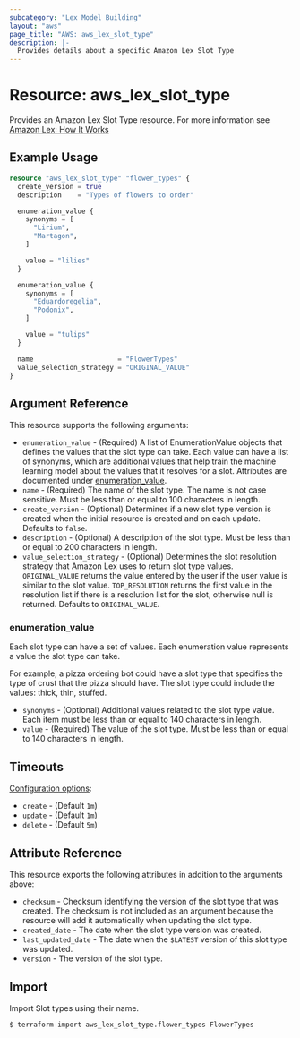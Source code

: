 ```yaml
---
subcategory: "Lex Model Building"
layout: "aws"
page_title: "AWS: aws_lex_slot_type"
description: |-
  Provides details about a specific Amazon Lex Slot Type
---
```


# Resource: aws_lex_slot_type

Provides an Amazon Lex Slot Type resource. For more information see
[Amazon Lex: How It Works](https://docs.aws.amazon.com/lex/latest/dg/how-it-works.html)

## Example Usage

```terraform
resource "aws_lex_slot_type" "flower_types" {
  create_version = true
  description    = "Types of flowers to order"

  enumeration_value {
    synonyms = [
      "Lirium",
      "Martagon",
    ]

    value = "lilies"
  }

  enumeration_value {
    synonyms = [
      "Eduardoregelia",
      "Podonix",
    ]

    value = "tulips"
  }

  name                     = "FlowerTypes"
  value_selection_strategy = "ORIGINAL_VALUE"
}
```

## Argument Reference

This resource supports the following arguments:

* `enumeration_value` - (Required) A list of EnumerationValue objects that defines the values that
the slot type can take. Each value can have a list of synonyms, which are additional values that help
train the machine learning model about the values that it resolves for a slot. Attributes are
documented under [enumeration_value](#enumeration_value).
* `name` - (Required) The name of the slot type. The name is not case sensitive. Must be less than or equal to 100 characters in length.
* `create_version` - (Optional)
Determines if a new slot type version is created when the initial resource is created and on each
update. Defaults to `false`.
* `description` - (Optional) A description of the slot type. Must be less than or equal to 200 characters in length.
* `value_selection_strategy` - (Optional) Determines the slot resolution strategy that Amazon Lex
uses to return slot type values. `ORIGINAL_VALUE` returns the value entered by the user if the user
value is similar to the slot value. `TOP_RESOLUTION` returns the first value in the resolution list
if there is a resolution list for the slot, otherwise null is returned. Defaults to `ORIGINAL_VALUE`.

### enumeration_value

Each slot type can have a set of values. Each enumeration value represents a value the slot type
can take.

For example, a pizza ordering bot could have a slot type that specifies the type of crust that the
pizza should have. The slot type could include the values: thick, thin, stuffed.

* `synonyms` - (Optional) Additional values related to the slot type value. Each item must be less than or equal to 140 characters in length.
* `value` - (Required) The value of the slot type. Must be less than or equal to 140 characters in length.

## Timeouts

[Configuration options](https://developer.hashicorp.com/terraform/language/resources/syntax#operation-timeouts):

* `create` - (Default `1m`)
* `update` - (Default `1m`)
* `delete` - (Default `5m`)

## Attribute Reference

This resource exports the following attributes in addition to the arguments above:

* `checksum` - Checksum identifying the version of the slot type that was created. The checksum is
not included as an argument because the resource will add it automatically when updating the slot type.
* `created_date` - The date when the slot type version was created.
* `last_updated_date` - The date when the `$LATEST` version of this slot type was updated.
* `version` - The version of the slot type.

## Import

Import Slot types using their name.

```
$ terraform import aws_lex_slot_type.flower_types FlowerTypes
```
